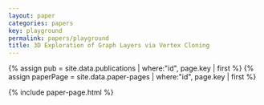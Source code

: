 ```yaml
---
layout: paper
categories: papers
key: playground
permalink: papers/playground
title: 3D Exploration of Graph Layers via Vertex Cloning
---
```


{% assign pub = site.data.publications | where:"id", page.key | first %}
{% assign paperPage = site.data.paper-pages | where:"id", page.key | first %}

{% include paper-page.html %}